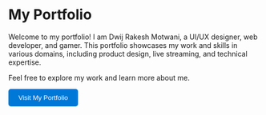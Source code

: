 # My Portfolio

Welcome to my portfolio! I am Dwij Rakesh Motwani, a UI/UX designer, web developer, and gamer. This portfolio showcases my work and skills in various domains, including product design, live streaming, and technical expertise.

Feel free to explore my work and learn more about me.

<a href="https://dwijmotwani.github.io/dwij/" target="_blank" style="text-decoration:none;">
  <button style="background-color: #0078d7; color: white; border: none; padding: 10px 20px; border-radius: 5px; cursor: pointer;">
    Visit My Portfolio
  </button>
</a>

